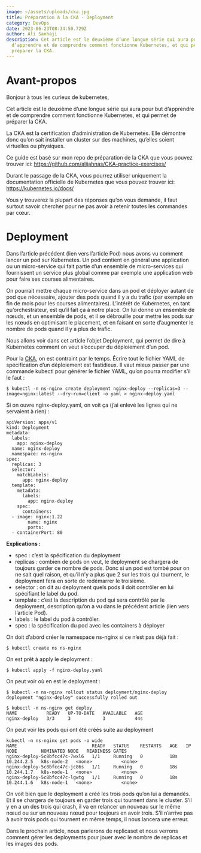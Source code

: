 ```yaml
---
image: ~/assets/uploads/cka.jpg
title: Préparation à la CKA - Deployment
category: DevOps
date: 2023-06-23T08:34:50.729Z
author: Ali Sanhaji
description: Cet article est le deuxième d’une longue série qui aura pour but
  d’apprendre et de comprendre comment fonctionne Kubernetes, et qui permet de
  préparer la CKA.
---
```

<!--StartFragment-->

# Avant-propos

Bonjour à tous les curieux de kubernetes,

Cet article est le deuxième d’une longue série qui aura pour but d’apprendre et de comprendre comment fonctionne Kubernetes, et qui permet de préparer la CKA.

La CKA est la certification d’administration de Kubernetes. Elle démontre donc qu’on sait installer un cluster sur des machines, qu’elles soient virtuelles ou physiques.

Ce guide est basé sur mon repo de préparation de la CKA que vous pouvez trouver ici: <https://github.com/alijahnas/CKA-practice-exercises/>

Durant le passage de la CKA, vous pourrez utiliser uniquement la documentation officielle de Kubernetes que vous pouvez trouver ici: <https://kubernetes.io/docs/>

Vous y trouverez la plupart des réponses qu’on vous demande, il faut surtout savoir chercher pour ne pas avoir à retenir toutes les commandes par cœur.

# Deployment

Dans l’article précédent (lien vers l’article Pod) nous avons vu comment lancer un pod sur Kubernetes. Un pod contient en général une application ou un micro-service qui fait partie d’un ensemble de micro-services qui fournissent un service plus global comme par exemple une application web pour faire ses courses alimentaires.

On pourrait mettre chaque micro-service dans un pod et déployer autant de pod que nécessaire, ajouter des pods quand il y a du trafic (par exemple en fin de mois pour les courses alimentaires). L’intérêt de Kubernetes, en tant qu’orchestrateur, est qu’il fait ça à notre place. On lui donne un ensemble de nœuds, et un ensemble de pods, et il se débrouille pour mettre les pods sur les nœuds en optimisant le placement, et en faisant en sorte d’augmenter le nombre de pods quand il y a plus de trafic.

Nous allons voir dans cet article l’objet Deployment, qui permet de dire à Kubernetes comment on veut s’occuper du déploiement d’un pod.

Pour la [CKA](https://github.com/alijahnas/CKA-practice-exercises/blob/CKA-v1.23/workloads-scheduling.md#understand-deployments-and-how-to-perform-rolling-update-and-rollbacks), on est contraint par le temps. Écrire tout le fichier YAML de spécification d’un déploiement est fastidieux. Il vaut mieux passer par une commande kubectl pour générer le fichier YAML, qu’on pourra modifier s’il le faut :

```
$ kubectl -n ns-nginx create deployment nginx-deploy --replicas=3 --image=nginx:latest --dry-run=client -o yaml > nginx-deploy.yaml
```

Si on ouvre nginx-deploy.yaml, on voit ça (j’ai enlevé les lignes qui ne servaient à rien) :

```
apiVersion: apps/v1
kind: Deployment
metadata:
  labels:
    app: nginx-deploy
  name: nginx-deploy
  namespace: ns-nginx
spec:
  replicas: 3
  selector:
    matchLabels:
      app: nginx-deploy
  template:
    metadata:
      labels:
        app: nginx-deploy
    spec:
      containers:
  - image: nginx:1.22
        name: nginx
        ports:
  - containerPort: 80
```

**Explications :**

* spec : c’est la spécification du deployment
* replicas : combien de pods on veut, le deployment se chargera de toujours garder ce nombre de pods. Donc si un pod est tombé pour on ne sait quel raison, et qu’il n’y a plus que 2 sur les trois qui tournent, le deployment fera en sorte de redémarrer le troisième.
* selector : on dit au deployment quels pods il doit contrôler en lui spécifiant le label du pod.
* template : c’est la description du pod qui sera contrôlé par le deployment, description qu’on a vu dans le précédent article (lien vers l’article Pod).
* labels : le label du pod à contrôler.
* spec : la spécification du pod avec les containers à déployer

On doit d’abord créer le namespace ns-nginx si ce n’est pas déjà fait :

```
$ kubectl create ns ns-nginx
```

On est prêt à apply le deployment :

```
$ kubectl apply -f nginx-deploy.yaml
```

On peut voir où en est le deployment :

```
$ kubectl -n ns-nginx rollout status deployment/nginx-deploy
deployment "nginx-deploy" successfully rolled out

$ kubectl -n ns-nginx get deploy
NAME           READY   UP-TO-DATE   AVAILABLE   AGE
nginx-deploy   3/3     3            3           44s
```

On peut voir les pods qui ont été créés suite au deployment

```
kubectl -n ns-nginx get pods -o wide
NAME                            READY   STATUS    RESTARTS   AGE   IP           NODE         NOMINATED NODE   READINESS GATES
nginx-deploy-5c8bfcc47c-7wxl6   1/1     Running   0          18s   10.244.2.5   k8s-node-2   <none>           <none>
nginx-deploy-5c8bfcc47c-jc86s   1/1     Running   0          18s   10.244.1.7   k8s-node-1   <none>           <none>
nginx-deploy-5c8bfcc47c-lgwtg   1/1     Running   0          18s   10.244.1.6   k8s-node-1   <none>           <none>
```

On voit bien que le deployment a créé les trois pods qu’on lui a demandés. Et il se chargera de toujours en garder trois qui tournent dans le cluster. S’il y en a un des trois qui crash, il va en relancer un nouveau sur le même nœud ou sur un nouveau nœud pour toujours en avoir trois. S’il n’arrive pas à avoir trois pods qui tournent en même temps, il nous lancera une erreur.

Dans le prochain article, nous parlerons de replicaset et nous verrons comment gérer les deployments pour jouer avec le nombre de replicas et les images des pods.

<!--EndFragment-->